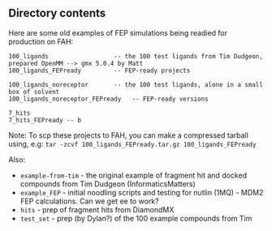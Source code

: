 ## Directory contents

Here are some old examples of FEP simulations being readied for production on FAH:

```
100_ligands                  -- the 100 test ligands from Tim Dudgeon, prepared OpenMM --> gmx 5.0.4 by Matt
100_ligands_FEPready         -- FEP-ready projects 

100_ligands_noreceptor       -- the 100 test ligands, alone in a small box of solvent
100_ligands_noreceptor_FEPready   -- FEP-ready versions

7_hits
7_hits_FEPready -- b
```

Note: To scp these projects to FAH, you can make a compressed tarball using, e.g:
`tar -zcvf 100_ligands_FEPready.tar.gz 100_ligands_FEPready`

Also:

* `example-from-tim` - the original example of fragment hit and docked compounds from Tim Dudgeon (InformaticsMatters)
* `example_FEP` - initial noodling scripts and testing for nutlin (1MQ) - MDM2 FEP calculations.  Can we get ee to work?
* `hits` -  prep of fragment hits from DiamondMX
* `test_set` - prep (by Dylan?) of the 100 example compounds from Tim



